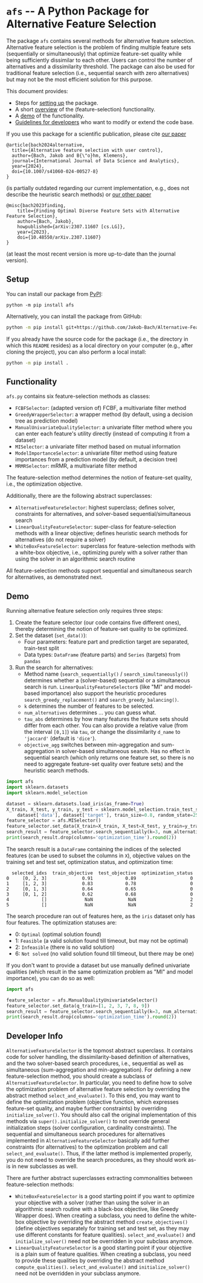 # `afs` -- A Python Package for Alternative Feature Selection

The package `afs` contains several methods for alternative feature selection.
Alternative feature selection is the problem of finding multiple feature sets (sequentially or simultaneously)
that optimize feature-set quality while being sufficiently dissimilar to each other.
Users can control the number of alternatives and a dissimilarity threshold.
The package can also be used for traditional feature selection (i.e., sequential search with zero alternatives)
but may not be the most efficient solution for this purpose.

This document provides:

- Steps for [setting up](#setup) the package.
- A short [overview](#functionality) of the (feature-selection) functionality.
- A [demo](#demo) of the functionality.
- [Guidelines for developers](#developer-info) who want to modify or extend the code base.

If you use this package for a scientific publication, please cite [our paper](https://doi.org/10.1007/s41060-024-00527-8)

```
@article{bach2024alternative,
  title={Alternative feature selection with user control},
  author={Bach, Jakob and B{\"o}hm, Klemens},
  journal={International Journal of Data Science and Analytics},
  year={2024},
  doi={10.1007/s41060-024-00527-8}
}
```

(is partially outdated regarding our current implementation, e.g., does not describe the heuristic search methods)
or [our other paper](https://doi.org/10.48550/arXiv.2307.11607)

```
@misc{bach2023finding,
	title={Finding Optimal Diverse Feature Sets with Alternative Feature Selection},
	author={Bach, Jakob},
	howpublished={arXiv:2307.11607 [cs.LG]},
	year={2023},
	doi={10.48550/arXiv.2307.11607}
}
```

(at least the most recent version is more up-to-date than the journal version).

## Setup

You can install our package from [PyPI](https://pypi.org/):

```
python -m pip install afs
```

Alternatively, you can install the package from GitHub:

```bash
python -m pip install git+https://github.com/Jakob-Bach/Alternative-Feature-Selection.git#subdirectory=afs_package
```

If you already have the source code for the package (i.e., the directory in which this `README` resides)
as a local directory on your computer (e.g., after cloning the project), you can also perform a local install:

```bash
python -m pip install .
```

## Functionality

`afs.py` contains six feature-selection methods as classes:

- `FCBFSelector`: (adapted version of) FCBF, a multivariate filter method
- `GreedyWrapperSelector`: a wrapper method (by default, using a decision tree as prediction model)
- `ManualUnivariateQualitySelector`: a univariate filter method where you can enter each feature's utility directly
  (instead of computing it from a dataset)
- `MISelector`: a univariate filter method based on mutual information
- `ModelImportanceSelector`: a univariate filter method using feature importances from a prediction model
  (by default, a decision tree)
- `MRMRSelector`: mRMR, a multivariate filter method

The feature-selection method determines the notion of feature-set quality, i.e., the optimization objective.

Additionally, there are the following abstract superclasses:

- `AlternativeFeatureSelector`: highest superclass; defines solver, constraints for alternatives,
  and solver-based sequential/simultaneous search
- `LinearQualityFeatureSelector`:  super-class for feature-selection methods with a linear objective;
  defines heuristic search methods for alternatives (do not require a solver)
- `WhiteBoxFeatureSelector`: superclass for feature-selection methods with a white-box objective,
  i.e., optimizing purely with a solver rather than using the solver in an algorithmic search routine

All feature-selection methods support sequential and simultaneous search for alternatives,
as demonstrated next.

## Demo

Running alternative feature selection only requires three steps:

1) Create the feature selector (our code contains five different ones),
  thereby determining the notion of feature-set quality to be optimized.
2) Set the dataset (`set_data()`):
    - Four parameters: feature part and prediction target are separated, train-test split
    - Data types: `DataFrame` (feature parts) and `Series` (targets) from `pandas`
3) Run the search for alternatives:
    - Method name (`search_sequentially()` / `search_simultaneously()`) determines whether
      a (solver-based) sequential or a simultaneous search is run. `LinearQualityFeatureSelector`s
      (like "MI" and model-based importance) also support the heuristic procedures
      `search_greedy_replacement()` and `search_greedy_balancing()`.
    - `k` determines the number of features to be selected.
    - `num_alternatives` determines ... you can guess what.
    - `tau_abs` determines by how many features the feature sets should differ from each other.
      You can also provide a relative value (from the interval `[0,1]`) via `tau`,
      or change the dissimilarity `d_name` to `'jaccard'` (default is `'dice'`).
    - `objective_agg` switches between min-aggregation and sum-aggregation in solver-based simultaneous search.
      Has no effect in sequential search (which only returns one feature set, so there is no need to
      aggregate feature-set quality over feature sets) and the heuristic search methods.

```python
import afs
import sklearn.datasets
import sklearn.model_selection

dataset = sklearn.datasets.load_iris(as_frame=True)
X_train, X_test, y_train, y_test = sklearn.model_selection.train_test_split(
    dataset['data'], dataset['target'], train_size=0.8, random_state=25)
feature_selector = afs.MISelector()
feature_selector.set_data(X_train=X_train, X_test=X_test, y_train=y_train, y_test=y_test)
search_result = feature_selector.search_sequentially(k=3, num_alternatives=5, tau_abs=1)
print(search_result.drop(columns='optimization_time').round(2))
```

The search result is a `DataFrame` containing the indices of the selected features (can be used to
subset the columns in `X`), objective values on the training set and test set, optimization status,
and optimization time:

```
  selected_idxs  train_objective  test_objective  optimization_status
0     [0, 2, 3]             0.91            0.89                    0
1     [1, 2, 3]             0.83            0.78                    0
2     [0, 1, 3]             0.64            0.65                    0
3     [0, 1, 2]             0.62            0.68                    0
4            []              NaN             NaN                    2
5            []              NaN             NaN                    2
```

The search procedure ran out of features here, as the `iris` dataset only has four features.
The optimization statuses are:

- 0: `Optimal` (optimal solution found)
- 1: `Feasible` (a valid solution found till timeout, but may not be optimal)
- 2: `Infeasible` (there is no valid solution)
- 6: `Not solved` (no valid solution found till timeout, but there may be one)

If you don't want to provide a dataset but use manually defined univariate qualities
(which result in the same optimization problem as "MI" and model importance), you can do so as well:

```python
import afs

feature_selector = afs.ManualQualityUnivariateSelector()
feature_selector.set_data(q_train=[1, 2, 3, 7, 8, 9])
search_result = feature_selector.search_sequentially(k=3, num_alternatives=3, tau_abs=2)
print(search_result.drop(columns='optimization_time').round(2))
```

## Developer Info

`AlternativeFeatureSelector` is the topmost abstract superclass.
It contains code for solver handling, the dissimilarity-based definition of alternatives, and the
two solver-based search procedures, i.e., sequential as well as simultaneous (sum-aggregation and min-aggregation).
For defining a new feature-selection method, you should create a subclass of `AlternativeFeatureSelector`.
In particular, you need to define how to solve the optimization problem of alternative feature selection
by overriding the abstract method `select_and_evaluate()`.
To this end, you may want to define the optimization problem
(objective function, which expresses feature-set quality, and maybe further constraints)
by overriding `initialize_solver()`.
You should also call the original implementation of this methods via `super().initialize_solver()`
to not override general initialization steps (solver configuration, cardinality constraints).
The sequential and simultaneous search procedures for alternatives implemented in `AlternativeFeatureSelector`
basically add further constraints (for alternatives) to the optimization problem and call `select_and_evaluate()`.
Thus, if the latter method is implemented properly, you do not need to override the search procedures,
as they should work as-is in new subclasses as well.

There are further abstract superclasses extracting commonalities between feature-selection methods:

-  `WhiteBoxFeatureSelector` is a good starting point if you want to optimize your objective with a solver
  (rather than using the solver in an algorithmic search routine with a black-box objective, like Greedy Wrapper does).
  When creating a subclass, you need to define the white-box objective by overriding the abstract method `create_objectives()`
  (define objectives separately for training set and test set, as they may use different constants for feature qualities).
  `select_and_evaluate()` and `initialize_solver()` need not be overridden in your subclass anymore.
- `LinearQualityFeatureSelector` is a good starting point if your objective is a plain sum of feature qualities.
  When creating a subclass, you need to provide these qualities by overriding the abstract method `compute_qualities()`.
  `select_and_evaluate()` and `initialize_solver()` need not be overridden in your subclass anymore.
